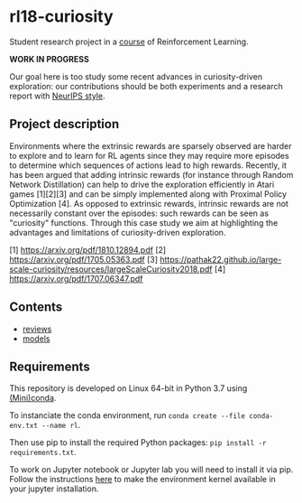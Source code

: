 # rl18-curiosity

Student research project in a [course](http://math.ens-paris-saclay.fr/version-francaise/formations/master-mva/contenus-/reinforcement-learning-214281.kjsp?RH=1242430202531) of Reinforcement Learning.

**WORK IN PROGRESS**

Our goal here is too study some recent advances in curiosity-driven exploration: our contributions should be both experiments and a research report with [NeurIPS style](https://nips.cc/Conferences/2018/PaperInformation/StyleFiles).

## Project description

Environments where the extrinsic rewards are sparsely observed are harder to explore and to learn for RL agents since they may require more episodes to determine which sequences of actions lead to high rewards. Recently, it has been argued that adding intrinsic rewards (for instance through Random Network Distillation) can help to drive the exploration efficiently in Atari games [1][2][3] and can be simply implemented along with Proximal Policy Optimization [4]. As opposed to extrinsic rewards, intrinsic rewards are not necessarily constant over the episodes: such rewards can be seen as "curiosity" functions. Through this case study we aim at highlighting the advantages and limitations of curiosity-driven exploration.

[1] https://arxiv.org/pdf/1810.12894.pdf
[2] https://arxiv.org/pdf/1705.05363.pdf
[3] https://pathak22.github.io/large-scale-curiosity/resources/largeScaleCuriosity2018.pdf
[4] https://arxiv.org/pdf/1707.06347.pdf

## Contents

* [reviews](./reviews)
* [models](./models)

## Requirements

This repository is developed on Linux 64-bit in Python 3.7 using [(Mini)conda](https://conda.io/miniconda.html).

To instanciate the conda environment, run ``conda create --file conda-env.txt --name rl``.

Then use pip to install the required Python packages: ``pip install -r requirements.txt``.

To work on Jupyter notebook or Jupyter lab you will need to install it via pip. Follow the instructions [here](https://anbasile.github.io/programming/2017/06/25/jupyter-venv/) to make the environment kernel available in your jupyter installation.
